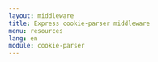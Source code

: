 ```yaml
---
layout: middleware
title: Express cookie-parser middleware
menu: resources
lang: en
module: cookie-parser
---
```

